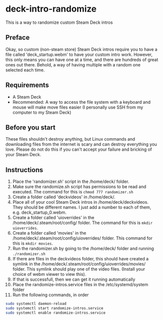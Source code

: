 # deck-intro-randomize
This is a way to randomize custom Steam Deck intros

## Preface
Okay, so custom (non-steam store) Steam Deck intros require you to have a file called 'deck_startup.webm' to have your custom intro work. However, this only means you can have one at a time, and there are hundreds of great ones out there. Behold, a way of having multiple with a random one selected each time.

## Requirements
- A Steam Deck
- Recommended: A way to access the file system with a keyboard and mouse will make move files easier (I personally use SSH from my computer to my Steam Deck)

## Before you start
These files shouldn't destroy anything, but Linux commands and downloading files from the internet is scary and can destroy everything you love. Please do not do this if you can't accept your failure and bricking of your Steam Deck.

## Instructions

1. Place the 'randomizer.sh' script in the /home/deck/ folder.
2. Make sure the randomize.sh script has permissions to be read and executed. The command for this is ```chmod 777 randomizer.sh```
3. Create a folder called 'deckvideos' in /home/deck/.
4. Place all of your cool Steam Deck intros in /home/deck/deckvideos. They should be different names. I just add a number to each of them, e.g. deck_startup_0.webm.
5. Create a folder called 'uioverrides' in the /home/deck/.steam/root/config/ folder. The command for this is ```mkdir uioverrides```.
6. Create a folder called 'movies' in the /home/deck/.steam/root/config/uioverrides/ folder. This command for this is ```mkdir movies```.
7. Run the randomizer.sh by going to the /home/deck/ folder and running ```./randomizer.sh```
8. If there are files in the deckvideos folder, this should have created a symlink in the /home/deck/.steam/root/config/uioverrides/movies/ folder. This symlink should play one of the video files. (Install your choice of webm viewer to view this).
9. If that is successfull, then we can get it running automatically
10. Place the randomize-intros.service files in the /etc/systemd/system folder
11. Run the following commands, in order
```bash
sudo systemctl daemon-reload
sudo systemctl start randomize-intros.service
sudo systemctl enable randomize-intros.service
```
